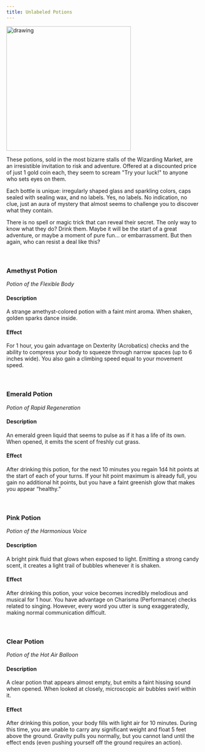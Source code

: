 ```yaml
---
title: Unlabeled Potions
---
```

<img src="https://cdn.leonardo.ai/users/e9df9e5e-8c47-4d7f-87b3-195ea30587b1/generations/991cf3fb-86b8-4b3c-aaca-c2faedeb1f6c/Leonardo_Phoenix_09_In_a_whimsical_arrangement_four_fantasy_po_2.jpg" alt="drawing" width="325"/>

These potions, sold in the most bizarre stalls of the Wizarding Market, are an irresistible invitation to risk and adventure. Offered at a discounted price of just 1 gold coin each, they seem to scream "Try your luck!" to anyone who sets eyes on them.

Each bottle is unique: irregularly shaped glass and sparkling colors, caps sealed with sealing wax, and no labels. Yes, no labels. No indication, no clue, just an aura of mystery that almost seems to challenge you to discover what they contain.

There is no spell or magic trick that can reveal their secret. The only way to know what they do? Drink them. Maybe it will be the start of a great adventure, or maybe a moment of pure fun... or embarrassment. But then again, who can resist a deal like this?
<br/>
<br/>
<br/>

### Amethyst Potion
*Potion of the Flexible Body*
#### Description
A strange amethyst-colored potion with a faint mint aroma. When shaken, golden sparks dance inside.
#### Effect
For 1 hour, you gain advantage on Dexterity (Acrobatics) checks and the ability to compress your body to squeeze through narrow spaces (up to 6 inches wide). You also gain a climbing speed equal to your movement speed.
<br/>
<br/>
<br/>

### Emerald Potion
*Potion of Rapid Regeneration*
#### Description
An emerald green liquid that seems to pulse as if it has a life of its own. When opened, it emits the scent of freshly cut grass.
#### Effect
After drinking this potion, for the next 10 minutes you regain 1d4 hit points at the start of each of your turns. If your hit point maximum is already full, you gain no additional hit points, but you have a faint greenish glow that makes you appear “healthy.”
<br/>
<br/>
<br/>

### Pink Potion
*Potion of the Harmonious Voice*
#### Description
A bright pink fluid that glows when exposed to light. Emitting a strong candy scent, it creates a light trail of bubbles whenever it is shaken.
#### Effect
After drinking this potion, your voice becomes incredibly melodious and musical for 1 hour. You have advantage on Charisma (Performance) checks related to singing. However, every word you utter is sung exaggeratedly, making normal communication difficult.
<br/>
<br/>
<br/>

### Clear Potion
*Potion of the Hot Air Balloon*
#### Description
A clear potion that appears almost empty, but emits a faint hissing sound when opened. When looked at closely, microscopic air bubbles swirl within it.
#### Effect
After drinking this potion, your body fills with light air for 10 minutes. During this time, you are unable to carry any significant weight and float 5 feet above the ground. Gravity pulls you normally, but you cannot land until the effect ends (even pushing yourself off the ground requires an action).